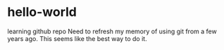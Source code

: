 # hello-world
learning github repo
Need to refresh my memory of using git from a few years ago. This seems like the best way to do it.
